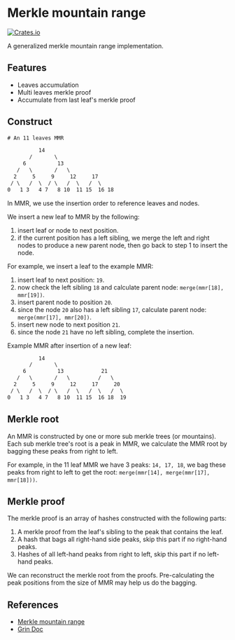 # Merkle mountain range
[![Crates.io](https://img.shields.io/crates/v/ckb-merkle-mountain-range.svg)](https://crates.io/crates/ckb-merkle-mountain-range)

A generalized merkle mountain range implementation.

## Features

* Leaves accumulation
* Multi leaves merkle proof
* Accumulate from last leaf's merkle proof

## Construct

``` txt
# An 11 leaves MMR

          14
       /       \
     6          13
   /   \       /   \
  2     5     9     12     17
 / \   /  \  / \   /  \   /  \
0   1 3   4 7   8 10  11 15  16 18
```

In MMR, we use the insertion order to reference leaves and nodes.

We insert a new leaf to MMR by the following:

1. insert leaf or node to next position.
2. if the current position has a left sibling, we merge the left and right nodes to produce a new parent node, then go back to step 1 to insert the node.

For example, we insert a leaf to the example MMR:

1. insert leaf to next position: `19`.
2. now check the left sibling `18` and calculate parent node: `merge(mmr[18], mmr[19])`.
3. insert parent node to position `20`.
4. since the node `20` also has a left sibling `17`, calculate parent node: `merge(mmr[17], mmr[20])`.
5. insert new node to next position `21`.
6. since the node `21` have no left sibling, complete the insertion.

Example MMR after insertion of a new leaf:

``` txt
          14
       /       \
     6          13            21
   /   \       /   \         /   \
  2     5     9     12     17     20
 / \   /  \  / \   /  \   /  \   /  \
0   1 3   4 7   8 10  11 15  16 18  19
```

## Merkle root

An MMR is constructed by one or more sub merkle trees (or mountains). Each sub merkle tree's root is a peak in MMR, we calculate the MMR root by bagging these peaks from right to left.

For example, in the 11 leaf MMR we have 3 peaks: `14, 17, 18`, we bag these peaks from right to left to get the root: `merge(mmr[14], merge(mmr[17], mmr[18]))`.

## Merkle proof

The merkle proof is an array of hashes constructed with the following parts:

1. A merkle proof from the leaf's sibling to the peak that contains the leaf.
2. A hash that bags all right-hand side peaks, skip this part if no right-hand peaks.
3. Hashes of all left-hand peaks from right to left, skip this part if no left-hand peaks.

We can reconstruct the merkle root from the proofs. Pre-calculating the peak positions from the size of MMR may help us do the bagging.

## References

* [Merkle mountain range](https://github.com/opentimestamps/opentimestamps-server/blob/master/doc/merkle-mountain-range.md)
* [Grin Doc](https://github.com/mimblewimble/grin/blob/master/doc/mmr.md#structure)
